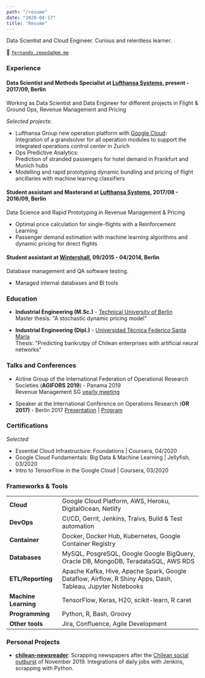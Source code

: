 ```yaml
---
path: "/resume"
date: "2020-04-17"
title: "Resume"
---
```


Data Scientist and Cloud Engineer. Curious and relentless learner.

:email: [`fernando.zepeda@pm.me`](fernando.zepeda@pm.me)

### Experience 

#### Data Scientist and Methods Specialist at [Lufthansa Systems](https://www.lhsystems.com/), present - 2017/09, Berlin

Working as Data Scientist and Data Engineer for different projects in Flight & Ground Ops, Revenue Management and Pricing   

*Selected projects*:
- Lufthansa Group new operation platform with [Google Cloud](https://cloud.google.com/):   
Integration of a grandsolver for all operation modules to support the integrated operations control center in Zurich
- Ops Predictive Analytics:  
 Prediction of stranded passengers for hotel demand in Frankfurt and Munich hubs 
- Modelling and rapid prototyping dynamic bundling and pricing of flight ancillaries with machine learning classifiers 

#### Student assistant and Masterand at [Lufthansa Systems](https://www.lhsystems.com/), 2017/08 - 2016/09, Berlin

Data Science and Rapid Prototyping in Revenue Management & Pricing

- Optimal price calculation for single-flights with a  Reinforcement Learning 
- Passenger demand estimation with machine learning algorithms and dynamic pricing for direct flights


#### Student assistant at [Wintershall](https://wintershalldea.com/en), 09/2015 - 04/2014, Berlin

Database management and QA software testing. 

- Managed internal databases and BI tools 

### Education 
-  **<span class="colored-text_1">Industrial Engineering (M.Sc.)</span>** - [Technical University of Berlin](https://www.tu-berlin.de/menue/home/)  
Master thesis: "A stochastic dynamic pricing model"

-  **<span class="colored-text_1">Industrial Engineering (Dipl.)</span>** - 
[Universidad Técnica Federico Santa María](https://www.usm.cl/)  
Thesis: "Predicting bankrutpy of Chilean enterprises with artificial neural networks"

### Talks and Conferences 

- Airline Group of the International Federation of Operational Research Societies (**<span class="colored-text_1">AGIFORS 2019</span>**) - Panama 2019  
Revenue Management SG [yearly meeting](https://agifors.org/rm-2019)

- Speaker at the International Conference on Operations Research (**<span class="colored-text_1">OR 2017</span>)** - Berlin 2017 [Presentation](https://www.dropbox.com/s/h7vtkc215zh3r43/OR_2017.pdf?dl=0) | [Program](https://www.euro-online.org/conf/admin/tmp/program-gor2017.pdf)


### Certifications 

*Selected*

- Essential Cloud Infrastructure: Foundations | Coursera, 04/2020
- Google Cloud Fundamentals: Big Data & Machine Learning | Jellyfish, 03/2020
- Intro to TensorFlow in the Google Cloud | Coursera, 03/2020

### Frameworks & Tools 

|                                                          |                                                                                                            |
|----------------------------------------------------------|------------------------------------------------------------------------------------------------------------|
| **<span class="colored-text_1">Cloud</span>**            | Google Cloud Platform, AWS, Heroku, DigitalOcean, Netlify                                                  |
| **<span class="colored-text_1">DevOps</span>**           | CI/CD, Gerrit, Jenkins, Traivs, Build & Test automation                                                    |
| **<span class="colored-text_1">Container</span>**        | Docker, Docker Hub, Kubernetes, Google Container Registry                                                  |
| **<span class="colored-text_1">Databases</span>**        | MySQL, PosgreSQL, Google Google BigQuery, Oracle DB, MongoDB, TeradataSQL, AWS RDS                         |
| **<span class="colored-text_1">ETL/Reporting</span>**    | Apache Kafka, Hive, Apache Spark, Google Dataflow, Airflow, R Shiny Apps, Dash, Tableau, Jupyter Notebooks |
| **<span class="colored-text_1">Machine Learning</span>** | TensorFlow, Keras, H20, scikit-learn, R caret                                                              |
| **<span class="colored-text_1">Programming</span>**      | Python, R, Bash, Groovy                                                                                    |
| **<span class="colored-text_1">Other tools</span>**      | Jira, Confluence, Agile Development                                                                        |


### Personal Projects 

- **[chilean-newsreader](https://github.com/Fmrhj/chile-newsreader)**: Scrapping newspapers after the [Chilean social outburst](https://www.google.com/search?q=Chilean+social+outburst) of November 2019. Integrations of daily jobs with Jenkins, scrapping with Python. 